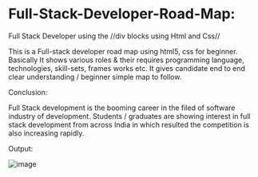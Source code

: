 # Full-Stack-Developer-Road-Map:
Full Stack Developer using the //div blocks using Html and Css//

This is a Full-stack developer road map using html5, css for beginner. Basically It shows various roles & their requires programming language, technologies, skill-sets, frames works etc. It gives candidate end to end clear understanding / beginner simple map to follow.

Conclusion:

Full Stack development is the booming career in the filed of software industry of development. Students / graduates are showing interest in full stack development from across India in which resulted the competition is also increasing rapidly.

Output:

![image](https://user-images.githubusercontent.com/126344231/228320281-007cb645-4d53-4ccd-b3ac-94b93f804fbc.png)
